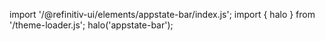 <!--
type: template
name: appstate-bar
-->

import '/@refinitiv-ui/elements/appstate-bar/index.js';
import { halo } from '/theme-loader.js';
halo('appstate-bar');
